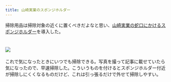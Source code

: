 ```yaml
---
title: 山崎実業のスポンジホルダー
---
```

掃除用品は掃除対象の近くに置くべきだよなと思い、[山崎実業の蛇口にかけるスポンジホルダー](https://www.amazon.co.jp/dp/B07MM4GC6P)を導入した。

![](https://lh4.googleusercontent.com/TnGX8oT_bfeOP4YSaOAcFA09YlUh6ZS4rzEA_lbMRbEoBgWb21H_D7dtGswZqmVvN2Qmh2otyzDXAD7wBGVv8E1VjJPuB0jHfdbtq0uCGVkVQaTiYbVNZqWb0pfAtMMb1bCsH3SRZYQ59_2IwtFQMCvHMuhm3ftOSoZ8MKl-ENg8m5j3IwO3YLCl)
===============================================================================================================================================================================================================================

これで気になったときにいつでも掃除できる。写真を撮って記事に載せていたら気になったので、早速掃除した。こういうものを付けるとスポンジホルダー付近が掃除しにくくなるものだけど、これは引っ張るだけで外せて掃除しやすい。
